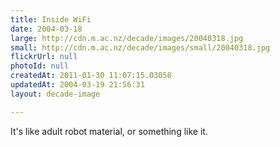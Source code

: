 ```yaml
---
title: Inside WiFi
date: 2004-03-18
large: http://cdn.m.ac.nz/decade/images/20040318.jpg
small: http://cdn.m.ac.nz/decade/images/small/20040318.jpg
flickrUrl: null
photoId: null
createdAt: 2011-01-30 11:07:15.03058
updatedAt: 2004-03-19 21:56:31
layout: decade-image

---
```

It's like adult robot material, or something like it.
